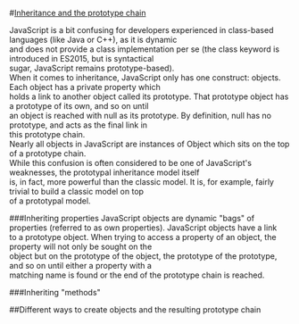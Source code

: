 #[Inheritance and the prototype chain](https://developer.mozilla.org/en-US/docs/Web/JavaScript/Inheritance_and_the_prototype_chain)

JavaScript is a bit confusing for developers experienced in class-based languages (like Java or C++), as it is dynamic \
and does not provide a class implementation per se (the class keyword is introduced in ES2015, but is syntactical \
sugar, JavaScript remains prototype-based). \
When it comes to inheritance, JavaScript only has one construct: objects. Each object has a private property which \
holds a link to another object called its prototype. That prototype object has a prototype of its own, and so on until \
an object is reached with null as its prototype. By definition, null has no prototype, and acts as the final link in \
this prototype chain. \
Nearly all objects in JavaScript are instances of Object which sits on the top of a prototype chain. \
While this confusion is often considered to be one of JavaScript's weaknesses, the prototypal inheritance model itself \
is, in fact, more powerful than the classic model. It is, for example, fairly trivial to build a classic model on top \
of a prototypal model.


###Inheriting properties
JavaScript objects are dynamic "bags" of properties (referred to as own properties). JavaScript objects have a link \
to a prototype object. When trying to access a property of an object, the property will not only be sought on the \
object but on the prototype of the object, the prototype of the prototype, and so on until either a property with a \
matching name is found or the end of the prototype chain is reached.

###Inheriting "methods"



##Different ways to create objects and the resulting prototype chain